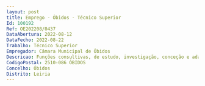 ```yaml
--- 
layout: post
title: Emprego - Óbidos - Técnico Superior
Id: 100192
Ref: OE202208/0437
DataAbertura: 2022-08-12
DataFecho: 2022-08-22
Trabalho: Técnico Superior
Empregador: Câmara Municipal de Óbidos
Descricao: Funções consultivas, de estudo, investigação, conceção e adaptação de métodos e processos científico técnicos, de âmbito geral ou especializado, executadas com autonomia e responsabilidade, tendo em vista informar e preparar a decisão superior, requerendo uma especialização e formação básica de nível de licenciatura. Assegurar os serviços de back up, desenvolvimento, execução e atualização de todos os sites, microsites e redes sociais.
CodigoPostal: 2510-086 ÓBIDOS
Concelho: Óbidos
Distrito: Leiria
--- 
```

